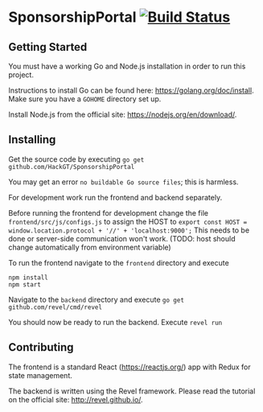 # SponsorshipPortal [![Build Status](https://travis-ci.org/HackGT/SponsorshipPortal.svg?branch=master)](https://travis-ci.org/HackGT/SponsorshipPortal)

## Getting Started

You must have a working Go and Node.js installation in order to run this project. 

Instructions to install Go can be found here: https://golang.org/doc/install. Make sure you have a `GOHOME` directory set up.

Install Node.js from the official site: https://nodejs.org/en/download/.

## Installing

Get the source code by executing `go get github.com/HackGT/SponsorshipPortal` 

You may get an error `no buildable Go source files`; this is harmless.

For development work run the frontend and backend separately.

Before running the frontend for development change the file `frontend/src/js/configs.js` to assign the HOST to `export const HOST = window.location.protocol + '//' + 'localhost:9000';` This needs to be done or server-side communication won't work. (TODO: host should change automatically from environment variable)

To run the frontend navigate to the `frontend` directory and execute 

```
npm install
npm start
```

Navigate to the `backend` directory and execute `go get github.com/revel/cmd/revel`

You should now be ready to run the backend. Execute `revel run`

## Contributing

The frontend is a standard React (https://reactjs.org/) app with Redux for state management.

The backend is written using the Revel framework. Please read the tutorial on the official site: http://revel.github.io/.
